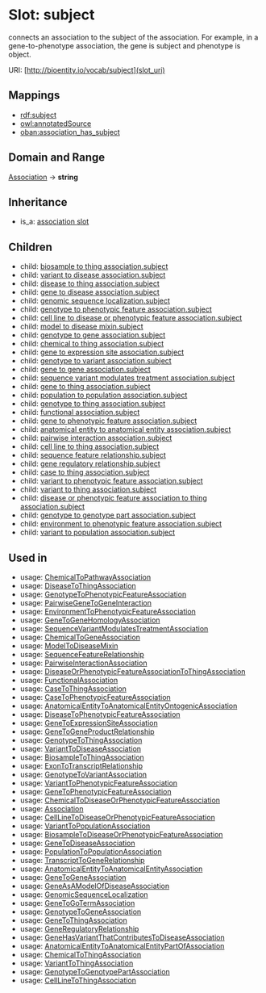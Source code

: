 # Slot: subject


connects an association to the subject of the association. For example, in a gene-to-phenotype association, the gene is subject and phenotype is object.

URI: [http://bioentity.io/vocab/subject](slot_uri)
## Mappings

 * [rdf:subject](http://purl.obolibrary.org/obo/rdf_subject)
 * [owl:annotatedSource](http://purl.obolibrary.org/obo/owl_annotatedSource)
 * [oban:association_has_subject](http://purl.obolibrary.org/obo/oban_association_has_subject)
## Domain and Range

[Association](Association.md) -> **string**
## Inheritance

 *  is_a: [association slot](association_slot.md)
## Children

 *  child: [biosample to thing association.subject](biosample_to_thing_association_subject.md)
 *  child: [variant to disease association.subject](variant_to_disease_association_subject.md)
 *  child: [disease to thing association.subject](disease_to_thing_association_subject.md)
 *  child: [gene to disease association.subject](gene_to_disease_association_subject.md)
 *  child: [genomic sequence localization.subject](genomic_sequence_localization_subject.md)
 *  child: [genotype to phenotypic feature association.subject](genotype_to_phenotypic_feature_association_subject.md)
 *  child: [cell line to disease or phenotypic feature association.subject](cell_line_to_disease_or_phenotypic_feature_association_subject.md)
 *  child: [model to disease mixin.subject](model_to_disease_mixin_subject.md)
 *  child: [genotype to gene association.subject](genotype_to_gene_association_subject.md)
 *  child: [chemical to thing association.subject](chemical_to_thing_association_subject.md)
 *  child: [gene to expression site association.subject](gene_to_expression_site_association_subject.md)
 *  child: [genotype to variant association.subject](genotype_to_variant_association_subject.md)
 *  child: [gene to gene association.subject](gene_to_gene_association_subject.md)
 *  child: [sequence variant modulates treatment association.subject](sequence_variant_modulates_treatment_association_subject.md)
 *  child: [gene to thing association.subject](gene_to_thing_association_subject.md)
 *  child: [population to population association.subject](population_to_population_association_subject.md)
 *  child: [genotype to thing association.subject](genotype_to_thing_association_subject.md)
 *  child: [functional association.subject](functional_association_subject.md)
 *  child: [gene to phenotypic feature association.subject](gene_to_phenotypic_feature_association_subject.md)
 *  child: [anatomical entity to anatomical entity association.subject](anatomical_entity_to_anatomical_entity_association_subject.md)
 *  child: [pairwise interaction association.subject](pairwise_interaction_association_subject.md)
 *  child: [cell line to thing association.subject](cell_line_to_thing_association_subject.md)
 *  child: [sequence feature relationship.subject](sequence_feature_relationship_subject.md)
 *  child: [gene regulatory relationship.subject](gene_regulatory_relationship_subject.md)
 *  child: [case to thing association.subject](case_to_thing_association_subject.md)
 *  child: [variant to phenotypic feature association.subject](variant_to_phenotypic_feature_association_subject.md)
 *  child: [variant to thing association.subject](variant_to_thing_association_subject.md)
 *  child: [disease or phenotypic feature association to thing association.subject](disease_or_phenotypic_feature_association_to_thing_association_subject.md)
 *  child: [genotype to genotype part association.subject](genotype_to_genotype_part_association_subject.md)
 *  child: [environment to phenotypic feature association.subject](environment_to_phenotypic_feature_association_subject.md)
 *  child: [variant to population association.subject](variant_to_population_association_subject.md)
## Used in

 *  usage: [ChemicalToPathwayAssociation](ChemicalToPathwayAssociation.md)
 *  usage: [DiseaseToThingAssociation](DiseaseToThingAssociation.md)
 *  usage: [GenotypeToPhenotypicFeatureAssociation](GenotypeToPhenotypicFeatureAssociation.md)
 *  usage: [PairwiseGeneToGeneInteraction](PairwiseGeneToGeneInteraction.md)
 *  usage: [EnvironmentToPhenotypicFeatureAssociation](EnvironmentToPhenotypicFeatureAssociation.md)
 *  usage: [GeneToGeneHomologyAssociation](GeneToGeneHomologyAssociation.md)
 *  usage: [SequenceVariantModulatesTreatmentAssociation](SequenceVariantModulatesTreatmentAssociation.md)
 *  usage: [ChemicalToGeneAssociation](ChemicalToGeneAssociation.md)
 *  usage: [ModelToDiseaseMixin](ModelToDiseaseMixin.md)
 *  usage: [SequenceFeatureRelationship](SequenceFeatureRelationship.md)
 *  usage: [PairwiseInteractionAssociation](PairwiseInteractionAssociation.md)
 *  usage: [DiseaseOrPhenotypicFeatureAssociationToThingAssociation](DiseaseOrPhenotypicFeatureAssociationToThingAssociation.md)
 *  usage: [FunctionalAssociation](FunctionalAssociation.md)
 *  usage: [CaseToThingAssociation](CaseToThingAssociation.md)
 *  usage: [CaseToPhenotypicFeatureAssociation](CaseToPhenotypicFeatureAssociation.md)
 *  usage: [AnatomicalEntityToAnatomicalEntityOntogenicAssociation](AnatomicalEntityToAnatomicalEntityOntogenicAssociation.md)
 *  usage: [DiseaseToPhenotypicFeatureAssociation](DiseaseToPhenotypicFeatureAssociation.md)
 *  usage: [GeneToExpressionSiteAssociation](GeneToExpressionSiteAssociation.md)
 *  usage: [GeneToGeneProductRelationship](GeneToGeneProductRelationship.md)
 *  usage: [GenotypeToThingAssociation](GenotypeToThingAssociation.md)
 *  usage: [VariantToDiseaseAssociation](VariantToDiseaseAssociation.md)
 *  usage: [BiosampleToThingAssociation](BiosampleToThingAssociation.md)
 *  usage: [ExonToTranscriptRelationship](ExonToTranscriptRelationship.md)
 *  usage: [GenotypeToVariantAssociation](GenotypeToVariantAssociation.md)
 *  usage: [VariantToPhenotypicFeatureAssociation](VariantToPhenotypicFeatureAssociation.md)
 *  usage: [GeneToPhenotypicFeatureAssociation](GeneToPhenotypicFeatureAssociation.md)
 *  usage: [ChemicalToDiseaseOrPhenotypicFeatureAssociation](ChemicalToDiseaseOrPhenotypicFeatureAssociation.md)
 *  usage: [Association](Association.md)
 *  usage: [CellLineToDiseaseOrPhenotypicFeatureAssociation](CellLineToDiseaseOrPhenotypicFeatureAssociation.md)
 *  usage: [VariantToPopulationAssociation](VariantToPopulationAssociation.md)
 *  usage: [BiosampleToDiseaseOrPhenotypicFeatureAssociation](BiosampleToDiseaseOrPhenotypicFeatureAssociation.md)
 *  usage: [GeneToDiseaseAssociation](GeneToDiseaseAssociation.md)
 *  usage: [PopulationToPopulationAssociation](PopulationToPopulationAssociation.md)
 *  usage: [TranscriptToGeneRelationship](TranscriptToGeneRelationship.md)
 *  usage: [AnatomicalEntityToAnatomicalEntityAssociation](AnatomicalEntityToAnatomicalEntityAssociation.md)
 *  usage: [GeneToGeneAssociation](GeneToGeneAssociation.md)
 *  usage: [GeneAsAModelOfDiseaseAssociation](GeneAsAModelOfDiseaseAssociation.md)
 *  usage: [GenomicSequenceLocalization](GenomicSequenceLocalization.md)
 *  usage: [GeneToGoTermAssociation](GeneToGoTermAssociation.md)
 *  usage: [GenotypeToGeneAssociation](GenotypeToGeneAssociation.md)
 *  usage: [GeneToThingAssociation](GeneToThingAssociation.md)
 *  usage: [GeneRegulatoryRelationship](GeneRegulatoryRelationship.md)
 *  usage: [GeneHasVariantThatContributesToDiseaseAssociation](GeneHasVariantThatContributesToDiseaseAssociation.md)
 *  usage: [AnatomicalEntityToAnatomicalEntityPartOfAssociation](AnatomicalEntityToAnatomicalEntityPartOfAssociation.md)
 *  usage: [ChemicalToThingAssociation](ChemicalToThingAssociation.md)
 *  usage: [VariantToThingAssociation](VariantToThingAssociation.md)
 *  usage: [GenotypeToGenotypePartAssociation](GenotypeToGenotypePartAssociation.md)
 *  usage: [CellLineToThingAssociation](CellLineToThingAssociation.md)

